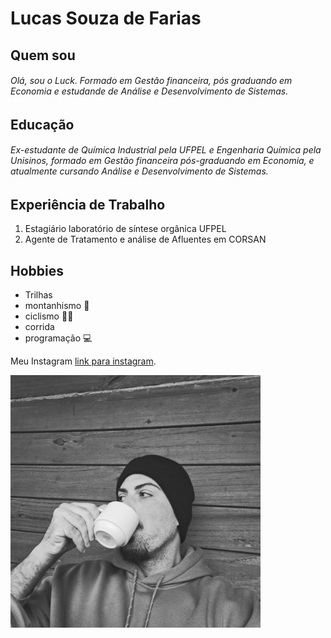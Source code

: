 # Lucas Souza de Farias
## Quem sou 
###### Olá, sou o Luck. Formado em Gestão financeira, pós graduando em Economia e estudande de Análise e Desenvolvimento de Sistemas. 



## Educação 
###### Ex-estudante de Química Industrial pela UFPEL e Engenharia Química pela Unisinos, formado em Gestão financeira pós-graduando em Economia, e atualmente cursando Análise e Desenvolvimento de Sistemas.

## Experiência de Trabalho 
 1. Estagiário laboratório de síntese orgânica UFPEL 
1. Agente de Tratamento e análise de Afluentes em CORSAN

## Hobbies
- Trilhas
- montanhismo 🌄
- ciclismo 🚴🏻
- corrida
- programação 💻

Meu Instagram [link para instagram](https://instagram.com/_luck1990).


![foto](menor2.jpg.jpg)
